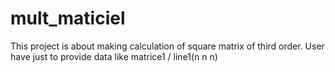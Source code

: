 # mult_maticiel
This project is about making calculation of square matrix of third order. User have just to provide data like matrice1 / line1(n n n)
